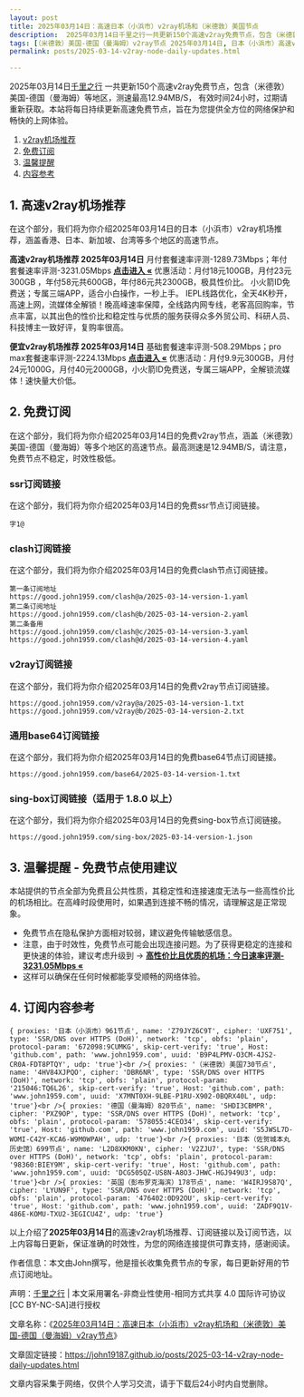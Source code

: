 ```yaml
---
layout: post
title: 2025年03月14日：高速日本（小浜市）v2ray机场和（米德敦）美国节点
description:  2025年03月14日千里之行一共更新150个高速v2ray免费节点，包含（米德敦）美国-德国（曼海姆）等地区，测速最高12.94MB/S， 有效时间24小时，过期请重新获取。本站将每日持续更新高速免费节点，旨在为您提供全方位的网络保护和畅快的上网体验
tags: [（米德敦）美国-德国（曼海姆）v2ray节点 2025年03月14日, 日本（小浜市）高速v2rayv2ray机场推荐 2025年03月14日]
permalink: posts/2025-03-14-v2ray-node-daily-updates.html

---
```



2025年03月14日[千里之行](https://john19187.github.io) 一共更新150个高速v2ray免费节点，包含（米德敦）美国-德国（曼海姆）等地区，测速最高12.94MB/S， 有效时间24小时，过期请重新获取。本站将每日持续更新高速免费节点，旨在为您提供全方位的网络保护和畅快的上网体验。

1. [v2ray机场推荐](#1-高速v2ray机场推荐)
2. [免费订阅](#2-免费订阅)
3. [温馨提醒](#3-温馨提醒---免费节点使用建议)
4. [内容参考](#4-订阅内容参考)

## 1. 高速v2ray机场推荐

在这个部分，我们将为你介绍2025年03月14日的日本（小浜市）v2ray机场推荐，涵盖香港、日本、新加坡、台湾等多个地区的高速节点。

<div class="good cat1"><strong>高速v2ray机场推荐 2025年03月14日</strong> 月付套餐速率评测-1289.73Mbps；年付套餐速率评测-3231.05Mbps <strong><a href="https://good.john1959.com/lepl/2025-03-14" target="_blank">点击进入 «</a></strong> 优惠活动：月付18元100GB，月付23元300GB ，年付58元共600GB，年付86元共2300GB，极具性价比。 小火箭ID免费送；专属三端APP，适合小白操作，一秒上手。 IEPL线路优化，全天4K秒开，高速上网，流媒体全解锁！晚高峰速率保障，全线路内网专线，老客高回购率，节点丰富，以其出色的性价比和稳定性与优质的服务获得众多外贸公司、科研人员、科技博主一致好评，复购率很高。</div><div class="good cat2">

<strong>便宜v2ray机场推荐 2025年03月14日</strong> 基础套餐速率评测-508.29Mbps；pro max套餐速率评测-2224.13Mbps <strong><a href="https://good.john1959.com/cheap/2025-03-14" target="_blank">点击进入 «</a></strong> 优惠活动：月付9.9元300GB，月付24元1000G，月付40元2000GB，小火箭ID免费送，专属三端APP，全解锁流媒体！速快量大价低。</div>

## 2. 免费订阅

在这个部分，我们将为你介绍2025年03月14日的免费v2ray节点，涵盖（米德敦）美国-德国（曼海姆）等多个地区的高速节点。最高测速是12.94MB/S，请注意，免费节点不稳定，时效性极低。

### ssr订阅链接

在这个部分，我们将为你介绍2025年03月14日的免费ssr节点订阅链接。

```
字1@
```

### clash订阅链接

在这个部分，我们将为你介绍2025年03月14日的免费clash节点订阅链接。

```
第一条订阅地址
https://good.john1959.com/clash@a/2025-03-14-version-1.yaml
第二条订阅地址
https://good.john1959.com/clash@b/2025-03-14-version-2.yaml
第二条备用
https://good.john1959.com/clash@c/2025-03-14-version-3.yaml
https://good.john1959.com/clash@d/2025-03-14-version-4.yaml
```

### v2ray订阅链接

在这个部分，我们将为你介绍2025年03月14日的免费v2ray节点订阅链接。

```
https://good.john1959.com/v2ray@a/2025-03-14-version-1.txt
https://good.john1959.com/v2ray@b/2025-03-14-version-2.txt
```

### 通用base64订阅链接

在这个部分，我们将为你介绍2025年03月14日的免费base64节点订阅链接。

```
https://good.john1959.com/base64/2025-03-14-version-1.txt
```

### sing-box订阅链接（适用于 1.8.0 以上）

在这个部分，我们将为你介绍2025年03月14日的免费sing-box节点订阅链接。

```
https://good.john1959.com/sing-box/2025-03-14-version-1.json
```

## 3. 温馨提醒 - 免费节点使用建议

本站提供的节点全部为免费且公共性质，其稳定性和连接速度无法与一些高性价比的机场相比。在高峰时段使用时，如果遇到连接不畅的情况，请理解这是正常现象。

- 免费节点在隐私保护方面相对较弱，建议避免传输敏感信息。
- 注意，由于时效性，免费节点可能会出现连接问题。为了获得更稳定的连接和更快速的体验，建议考虑升级到 → <strong>[高性价比且优质的机场：今日速率评测- 3231.05Mbps «](https://good.john1959.com/lepl/2025-03-14)</strong>
- 这样可以确保在任何时候都能享受顺畅的网络体验。

## 4. 订阅内容参考

```
{ proxies: '日本（小浜市）961节点', name: 'Z79JYZ6C9T', cipher: 'UXF751', type: 'SSR/DNS over HTTPS (DoH)', network: 'tcp', obfs: 'plain', protocol-param: '672098:9CUMKG', skip-cert-verify: 'true', Host: 'github.com', path: 'www.john1959.com', uuid: 'B9P4LPMV-O3CM-4JS2-CR0A-FDT8PTQY', udp: 'true'}<br />{ proxies: '（米德敦）美国730节点', name: '4HV84XJPQO', cipher: 'DBR6NR', type: 'SSR/DNS over HTTPS (DoH)', network: 'tcp', obfs: 'plain', protocol-param: '215046:TQ6L26', skip-cert-verify: 'true', Host: 'github.com', path: 'www.john1959.com', uuid: 'X7MNT0XH-9LBE-P1RU-X902-0BQRX40L', udp: 'true'}<br />{ proxies: '德国（曼海姆）820节点', name: 'SHDI3CBMPR', cipher: 'PXZ9OP', type: 'SSR/DNS over HTTPS (DoH)', network: 'tcp', obfs: 'plain', protocol-param: '578055:4CEO34', skip-cert-verify: 'true', Host: 'github.com', path: 'www.john1959.com', uuid: 'S5JWSL7D-WOMI-C42Y-KCA6-W9M0WPAH', udp: 'true'}<br />{ proxies: '日本（佐贺城本丸历史馆）699节点', name: 'L2D8XKM0KN', cipher: 'V2ZJU7', type: 'SSR/DNS over HTTPS (DoH)', network: 'tcp', obfs: 'plain', protocol-param: '98360:BIEY9M', skip-cert-verify: 'true', Host: 'github.com', path: 'www.john1959.com', uuid: 'DCG505QZ-US8N-A8O3-JHWC-HGJ949U3', udp: 'true'}<br />{ proxies: '英国（彭布罗克海滨）178节点', name: 'W4IRJ9S87Q', cipher: 'LYUN9F', type: 'SSR/DNS over HTTPS (DoH)', network: 'tcp', obfs: 'plain', protocol-param: '476402:0D92OU', skip-cert-verify: 'true', Host: 'github.com', path: 'www.john1959.com', uuid: 'ZADF9Q1V-486E-KOMU-TXU2-3EGICU4Z', udp: 'true'}
```

以上介绍了<strong>2025年03月14日</strong>的高速v2ray机场推荐、订阅链接以及订阅节选，以上内容每日更新，保证准确的时效性，为您的网络连接提供可靠支持，感谢阅读。

作者信息：本文由John撰写，他是擅长收集免费节点的专家，每日更新好用的节点订阅地址。

声明：[千里之行](https://john19187.github.io) | 本文采用署名-非商业性使用-相同方式共享 4.0 国际许可协议[CC BY-NC-SA]进行授权

文章名称：《[2025年03月14日：高速日本（小浜市）v2ray机场和（米德敦）美国-德国（曼海姆）v2ray节点](https://john19187.github.io/posts/2025-03-14-v2ray-node-daily-updates.html)》

文章固定链接：https://john19187.github.io/posts/2025-03-14-v2ray-node-daily-updates.html

文章内容采集于网络，仅供个人学习交流，请于下载后24小时内自觉删除。
